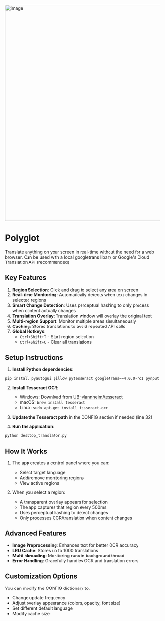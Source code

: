 <img width="1556" height="701" alt="image" src="https://github.com/user-attachments/assets/b0d573f7-ce8c-4073-a0fe-d733e5d786f0" />


# Polyglot
Translate anything on your screen in real-time without the need for a web browser. Can be used with a local googletrans libary or Google's Cloud Translation API (recommended)

## Key Features

1. **Region Selection**: Click and drag to select any area on screen
2. **Real-time Monitoring**: Automatically detects when text changes in selected regions
3. **Smart Change Detection**: Uses perceptual hashing to only process when content actually changes
4. **Translation Overlay**: Translation window will overlay the original text
5. **Multi-region Support**: Monitor multiple areas simultaneously
6. **Caching**: Stores translations to avoid repeated API calls
7. **Global Hotkeys**: 
   - `Ctrl+Shift+T` - Start region selection
   - `Ctrl+Shift+C` - Clear all translations


## Setup Instructions

1. **Install Python dependencies**:
```bash
pip install pyautogui pillow pytesseract googletrans==4.0.0-rc1 pynput opencv-python numpy
```

2. **Install Tesseract OCR**:
   - Windows: Download from [UB-Mannheim/tesseract](https://github.com/UB-Mannheim/tesseract/wiki)
   - macOS: `brew install tesseract`
   - Linux: `sudo apt-get install tesseract-ocr`

3. **Update the Tesseract path** in the CONFIG section if needed (line 32)

4. **Run the application**:
```bash
python desktop_translator.py
```

## How It Works

1. The app creates a control panel where you can:
   - Select target language
   - Add/remove monitoring regions
   - View active regions

2. When you select a region:
   - A transparent overlay appears for selection
   - The app captures that region every 500ms
   - Uses perceptual hashing to detect changes
   - Only processes OCR/translation when content changes


## Advanced Features

- **Image Preprocessing**: Enhances text for better OCR accuracy
- **LRU Cache**: Stores up to 1000 translations
- **Multi-threading**: Monitoring runs in background thread
- **Error Handling**: Gracefully handles OCR and translation errors

## Customization Options

You can modify the CONFIG dictionary to:
- Change update frequency
- Adjust overlay appearance (colors, opacity, font size)
- Set different default language
- Modify cache size

